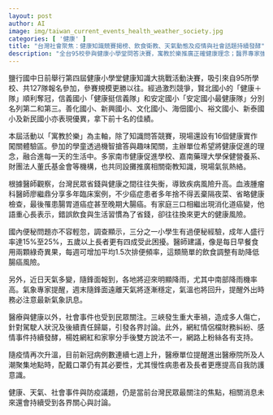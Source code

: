 ```yaml
---
layout: post
author: AI
image: img/taiwan_current_events_health_weather_society.jpg
categories: [ '健康' ]
title: "台灣社會聚焦：健康知識競賽揭榜、飲食衛教、天氣動態及疫情與社會話題持續發酵"
description: "全台95校參與健康小學堂問答決賽，寓教於樂推廣正確健康理念；醫界專家強調飲食與檢查對疾病預防的重要，便秘現狀不容忽視。近期天氣多變，中南部降雨需留意，週末逐漸回暖。三峽車禍、網紅情侶紛爭掀話題，新冠病例數持續上升，民眾自主防疫意識待提升。健康、氣象、社會事件、防疫議題成為民眾關注焦點。"
---
```

鹽行國中日前舉行第四屆健康小學堂健康知識大挑戰活動決賽，吸引來自95所學校、共127隊報名參加，參賽規模更勝以往。經過激烈競爭，賢北國小的「健康＋隊」順利奪冠，信義國小「健康挺信義隊」和安定國小「安定國小最健康隊」分別名列第二和第三。善化國小、新興國小、文化國小、海佃國小、裕文國小、新泰國小及新民國小亦表現優異，拿下前十名的佳績。

本屆活動以「寓教於樂」為主軸，除了知識問答競賽，現場還設有16個健康實作闖關體驗區。參加的學童透過機智搶答與趣味闖關，主辦單位希望將健康促進的理念，融合進每一天的生活中。多家南市健康促進學校、嘉南藥理大學保健營養系、財團法人董氏基金會等機構，也共同設攤推廣相關衛教知識，現場氣氛熱絡。

根據醫師觀察，台灣民眾省錢與健康之間往往失衡，導致疾病風險升高。血液腫瘤科醫師廖繼鼎分享多年臨床案例，不少癌症患者多年捨不得丟棄隔夜菜、省略健康檢查，最後罹患腸胃道癌症甚至晚期大腸癌。有家庭三口相繼出現消化道癌變，他語重心長表示，錯誤飲食與生活習慣為了省錢，卻往往換來更大的健康風險。

國內便秘問題亦不容輕忽，調查顯示，三分之一小學生有過便秘經驗，成年人盛行率達15%至25%，五歲以上長者更有四成受此困擾。醫師建議，像是每日早餐食用兩顆綠奇異果，每週可增加平均1.5次排便頻率，這類簡單的飲食調整有助降低腸癌風險。

另外，近日天氣多變，隨鋒面報到，各地將迎來明顯降雨，尤其中南部降雨機率高。氣象專家提醒，週末隨鋒面遠離天氣將逐漸穩定，氣溫也將回升，提醒外出時務必注意最新氣象訊息。

醫療與健康以外，社會事件也受到民眾關注。三峽發生重大車禍，造成多人傷亡，針對駕駛人狀況及後續責任歸屬，引發各界討論。此外，網紅情侶檔財務糾紛、感情事件持續發酵，楊姓網紅和家寧分手後雙方說法不一，網路上粉絲各有支持。

隨疫情再次升溫，目前新冠病例數連續七週上升，醫療單位提醒進出醫療院所及人潮聚集地點時，配戴口罩仍有其必要性，尤其慢性病患者及長者更應提高自我防護意識。

健康、天氣、社會事件與防疫議題，仍是當前台灣民眾最關注的焦點，相關消息未來還會持續受到各界關心與討論。
